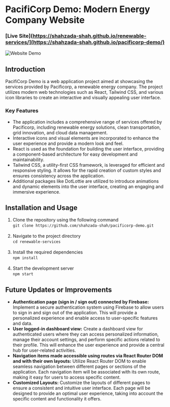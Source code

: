 # PacifiCorp Demo: Modern Energy Company Website

### [Live Site](https://shahzada-shah.github.io/renewable-services/](https://shahzada-shah.github.io/pacificorp-demo/)

![Website Demo](https://cdn.discordapp.com/attachments/1112501778085314700/1118427028597780520/90cbbe2693d2ac501c3fa6cfdcb47eb4.gif)


## Introduction
PacifiCorp Demo is a web application project aimed at showcasing the services provided by Pacificorp, a renewable energy company. The project utilizes modern web technologies such as React, Tailwind CSS, and various icon libraries to create an interactive and visually appealing user interface.

### Key Features 
* The application includes a comprehensive range of services offered by Pacificorp, including renewable energy solutions, clean transportation, grid innovation, and cloud data management.
* Interactive icons and visual elements are incorporated to enhance the user experience and provide a modern look and feel.
* React is used as the foundation for building the user interface, providing a component-based architecture for easy development and maintainability.
* Tailwind CSS, a utility-first CSS framework, is leveraged for efficient and responsive styling. It allows for the rapid creation of custom styles and ensures consistency across the application.
* Additional packages like DotLottie are utilized to introduce animations and dynamic elements into the user interface, creating an engaging and immersive experience.


## Installation and Usage

1. Clone the repository using the following command <br>
```git clone https://github.com/shahzada-shah/pacificorp-demo.git``` <br><br>
2. Navigate to the project directory  <br>
```cd renewable-services``` <br><br>
3. Install the required dependencies <br>
```npm install``` <br><br>
4. Start the development server <br>
```npm start``` 

## Future Updates or Improvements
* **Authentication page (sign in / sign out) connected by Firebase:** Implement a secure authentication system using Firebase to allow users to sign in and sign out of the application. This will provide a personalized experience and enable access to user-specific features and data.
* **User logged-in dashboard view:** Create a dashboard view for authenticated users where they can access personalized information, manage their account settings, and perform specific actions related to their profile. This will enhance the user experience and provide a central hub for user-related activities.
* **Navigation items made accessible using routes via React Router DOM and with their own layouts:** Utilize React Router DOM to enable seamless navigation between different pages or sections of the application. Each navigation item will be associated with its own route, making it easy for users to access specific content.
* **Customized Layouts:** Customize the layouts of different pages to ensure a consistent and intuitive user interface. Each page will be designed to provide an optimal user experience, taking into account the specific content and functionality it offers.
